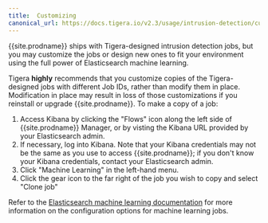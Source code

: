 ```yaml
---
title:  Customizing
canonical_url: https://docs.tigera.io/v2.3/usage/intrusion-detection/customizing
---
```


{{site.prodname}} ships with Tigera-designed intrusion detection jobs, but you may customize the jobs
or design new ones to fit your environment using the full power of Elasticsearch machine learning.

Tigera **highly** recommends that you customize copies of the Tigera-designed jobs with different Job IDs,
rather than modify them in place.  Modification in place may result in loss of those customizations if
you reinstall or upgrade {{site.prodname}}.  To make a copy of a job:

1. Access Kibana by clicking the "Flows" icon along the left side of {{site.prodname}} Manager, or by visting
   the Kibana URL provided by your Elasticsearch admin.
1. If necessary, log into Kibana. Note that your Kibana credentials may not be the same as you use to access
   {{site.prodname}}; if you don't know your Kibana credentials, contact your Elasticsearch admin.
1. Click "Machine Learning" in the left-hand menu.
1. Click the gear icon to the far right of the job you wish to copy and select "Clone job"

Refer to the [Elasticsearch machine learning documentation] for more information on the configuration
options for machine learning jobs.

[Elasticsearch machine learning documentation]: https://www.elastic.co/guide/en/elastic-stack-overview/6.4/xpack-ml.html
